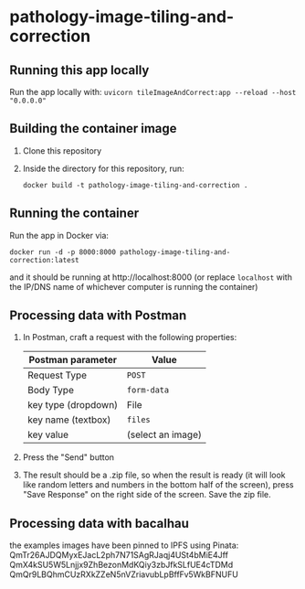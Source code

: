 # pathology-image-tiling-and-correction

## Running this app locally
Run the app locally with: `uvicorn tileImageAndCorrect:app --reload --host "0.0.0.0"`

## Building the container image

1. Clone this repository
1. Inside the directory for this repository, run:

    ```shell
    docker build -t pathology-image-tiling-and-correction .
    ```

## Running the container
Run the app in Docker via:

    docker run -d -p 8000:8000 pathology-image-tiling-and-correction:latest

and it should be running at http://localhost:8000 (or replace `localhost` with the IP/DNS name of whichever computer is running the container)

## Processing data with Postman

1. In Postman, craft a request with the following properties:

    | Postman parameter | Value |
    | --- | --- |
    | Request Type | `POST` |
    | Body Type | `form-data` |
    | key type (dropdown) | File |
    | key name (textbox) | `files` |
    | key value | (select an image) |
  
1. Press the "Send" button
1. The result should be a .zip file, so when the result is ready (it will look like random letters and numbers in the bottom half of the screen), press "Save Response" on the right side of the screen. Save the zip file.

## Processing data with bacalhau 
the examples images have been pinned to IPFS using Pinata:
QmTr26AJDQMyxEJacL2ph7N71SAgRJaqj4USt4bMiE4Jff
QmX4kSU5W5Lnjjx9ZhBezonMdKQiy3zbJfkSLfUE4cTDMd
QmQr9LBQhmCUzRXkZZeN5nVZriavubLpBffFv5WkBFNUFU
